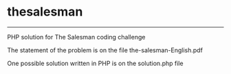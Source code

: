 # thesalesman
___
PHP solution for The Salesman coding challenge

The statement of the problem is on the file the-salesman-English.pdf

One possible solution written in PHP is on the solution.php file
